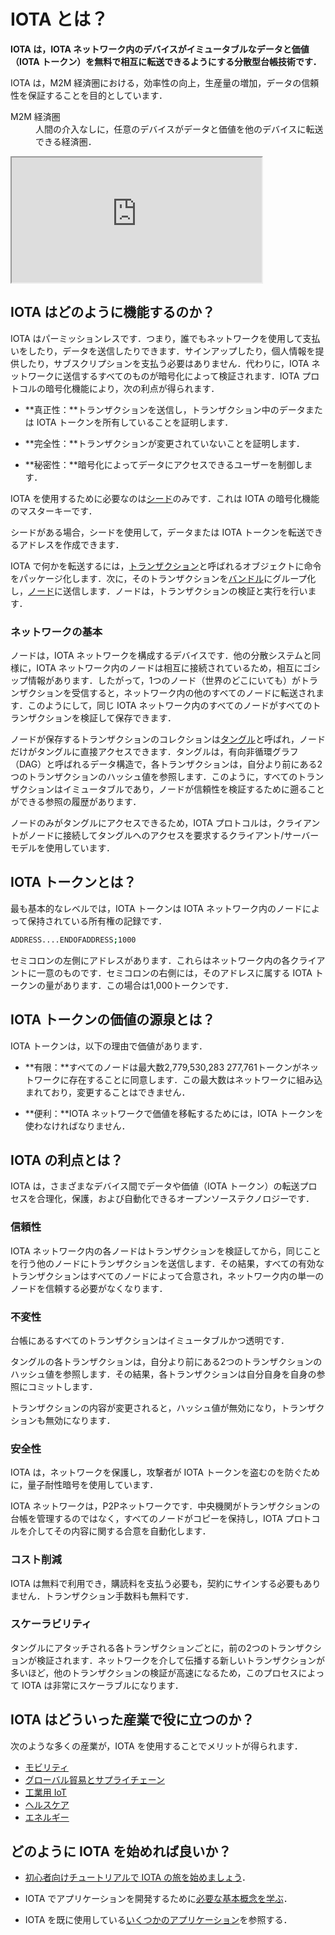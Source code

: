 # IOTA とは？
<!-- # What is IOTA? -->

**IOTA は，IOTA ネットワーク内のデバイスがイミュータブルなデータと価値（IOTA トークン）を無料で相互に転送できるようにする分散型台帳技術です．**
<!-- **IOTA is a distributed ledger technology that allows devices in an IOTA network to transfer immutable data and value among each other for free.** -->

IOTA は，M2M 経済圏における，効率性の向上，生産量の増加，データの信頼性を保証することを目的としています．
<!-- IOTA aims to improve efficiency, increase production, and ensure data integrity in a machine-to-machine economy. -->

<dl><dt>M2M 経済圏</dt><dd>人間の介入なしに，任意のデバイスがデータと価値を他のデバイスに転送できる経済圏．</dd></dl>
<!-- <dl><dt>machine-to-machine economy</dt><dd>Economy in which any device can transfer data and value to other devices without human intervention.</dd></dl> -->

<iframe src="https://www.youtube.com/embed/Gr-LstcDcAw" width="400" height="200"></iframe>

## IOTA はどのように機能するのか？
<!-- ## How does IOTA work? -->

IOTA はパーミッションレスです．つまり，誰でもネットワークを使用して支払いをしたり，データを送信したりできます．サインアップしたり，個人情報を提供したり，サブスクリプションを支払う必要はありません．代わりに，IOTA ネットワークに送信するすべてのものが暗号化によって検証されます．IOTA プロトコルの暗号化機能により，次の利点が得られます．
<!-- IOTA is permissionless, which means that anyone can use the network to make payments or send data. You don't need to sign up, give away your personal details, or pay a subscription. Instead, everything that you send to an IOTA network is verified through cryptography. The cryptographic functions in the IOTA protocol allow you to benefit from the following: -->

* **真正性：**トランザクションを送信し，トランザクション中のデータまたは IOTA トークンを所有していることを証明します．
<!-- * **Authenticity:** Prove that you sent a transaction and that you own the data or IOTA tokens in it -->
* **完全性：**トランザクションが変更されていないことを証明します．
<!-- * **Integrity:** Prove that your transaction is unchanged -->
* **秘密性：**暗号化によってデータにアクセスできるユーザーを制御します．
<!-- * **Confidentiality:** Control who has access to your data through encryption -->

IOTA を使用するために必要なのは[シード](../introduction/what-is-a-seed.md)のみです．これは IOTA の暗号化機能のマスターキーです．
<!-- To use IOTA, all you need is a [seed](../introduction/what-is-a-seed.md), which is the master key to the cryptographic functions in IOTA. -->

シードがある場合，シードを使用して，データまたは IOTA トークンを転送できるアドレスを作成できます．
<!-- When you have a seed, you can use it to create addresses to which you can transfer data or IOTA tokens. -->

IOTA で何かを転送するには，[トランザクション](../introduction/what-is-a-transaction.md)と呼ばれるオブジェクトに命令をパッケージ化します．次に，そのトランザクションを[バンドル](../introduction/what-is-a-bundle.md)にグループ化し，[ノード](../introduction/what-is-a-node.md)に送信します．ノードは，トランザクションの検証と実行を行います．
<!-- To transfer anything in IOTA, you package an instruction into an object called a [transaction](../introduction/what-is-a-transaction.md). Then, you group that transaction into a [bundle](../introduction/what-is-a-bundle.md), and send it to a [node](../introduction/what-is-a-node.md), which is responsible for validating it and carrying it out. -->

### ネットワークの基本
<!-- ### Network basics -->

ノードは，IOTA ネットワークを構成するデバイスです．他の分散システムと同様に，IOTA ネットワーク内のノードは相互に接続されているため，相互にゴシップ情報があります．したがって，1つのノード（世界のどこにいても）がトランザクションを受信すると，ネットワーク内の他のすべてのノードに転送されます．このようにして，同じ IOTA ネットワーク内のすべてのノードがすべてのトランザクションを検証して保存できます．
<!-- Nodes are the devices that make up an IOTA network. Like any distributed system, the nodes in an IOTA network are interconnected such that they gossip information among each other. So, when one node (no matter where it is in the world) receives a transaction, it will be forwarded to every other node in the network. This way, all nodes in the same IOTA network can validate all transactions and store them. -->

ノードが保存するトランザクションのコレクションは[タングル](../introduction/what-is-the-tangle.md)と呼ばれ，ノードだけがタングルに直接アクセスできます．タングルは，有向非循環グラフ（DAG）と呼ばれるデータ構造で，各トランザクションは，自分より前にある2つのトランザクションのハッシュ値を参照します．このように，すべてのトランザクションはイミュータブルであり，ノードが信頼性を検証するために遡ることができる参照の履歴があります．
<!-- The collection of transactions that the nodes store is called [the Tangle](../introduction/what-is-the-tangle.md), and only nodes have direct access to it. The Tangle is a data structure called a directed acyclic graph (DAG), where each transaction references the hashes of two transactions that came before it. This way, all transactions are immutable and have a history of references that nodes can traverse to validate their trustworthiness. -->

ノードのみがタングルにアクセスできるため，IOTA プロトコルは，クライアントがノードに接続してタングルへのアクセスを要求するクライアント/サーバーモデルを使用しています．
<!-- Because only nodes have access to the Tangle, the IOTA protocol uses a client/server model where clients connect to nodes to request access to it. -->

## IOTA トークンとは？
<!-- ## What is the IOTA token? -->

最も基本的なレベルでは，IOTA トークンは IOTA ネットワーク内のノードによって保持されている所有権の記録です．
  <!-- At its most basic level, the IOTA token is a record of ownership that's held by the nodes in an IOTA network. -->

  ```bash
  ADDRESS....ENDOFADDRESS;1000
  ```

セミコロンの左側にアドレスがあります．これらはネットワーク内の各クライアントに一意のものです．セミコロンの右側には，そのアドレスに属する IOTA トークンの量があります．この場合は1,000トークンです．
<!-- On the left of the semicolon is an address. These are unique to each client in the network. On the right of the semicolon is an amount of IOTA tokens that belong to that address, in this case 1,000 tokens. -->

## IOTA トークンの価値の源泉とは？
<!-- ## What makes the IOTA token valuable? -->

IOTA トークンは，以下の理由で価値があります．
<!-- The IOTA token is valuable for the following reasons: -->

* **有限：**すべてのノードは最大数2,779,530,283 277,761トークンがネットワークに存在することに同意します．この最大数はネットワークに組み込まれており，変更することはできません．
<!-- * **It's finite:** All nodes agree that a maximum of 2,779,530,283 277,761 tokens exist in the network. This maximum number is built into the network and can't ever be changed. -->
* **便利：**IOTA ネットワークで価値を移転するためには，IOTA トークンを使わなければなりません．
<!-- * **It's useful:** To transfer value in an IOTA network, you must use the IOTA token. -->

## IOTA の利点とは？
<!-- ## What are the benefits of IOTA? -->

IOTA は，さまざまなデバイス間でデータや価値（IOTA トークン）の転送プロセスを合理化，保護，および自動化できるオープンソーステクノロジーです．
<!-- IOTA is an open-source technology that can streamline, secure, and automate any process that sends data or transfers value among different devices. -->

### 信頼性
<!-- ### Trust -->

IOTA ネットワーク内の各ノードはトランザクションを検証してから，同じことを行う他のノードにトランザクションを送信します．その結果，すべての有効なトランザクションはすべてのノードによって合意され，ネットワーク内の単一のノードを信頼する必要がなくなります．
<!-- Each node in an IOTA network validates transactions, then sends them to other nodes that do the same. As a result, all valid transactions are agreed on by all nodes, removing the need to trust a single one in the network. -->

### 不変性
<!-- ### Immutability -->

台帳にあるすべてのトランザクションはイミュータブルかつ透明です．
<!-- All transactions in the ledger are immutable and transparent. -->

タングルの各トランザクションは，自分より前にある2つのトランザクションのハッシュ値を参照します．その結果，各トランザクションは自分自身を自身の参照にコミットします．
<!-- Each transaction in the Tangle references the hashes of two previous ones. As a result, each transaction is commits itself to its references. -->

トランザクションの内容が変更されると，ハッシュ値が無効になり，トランザクションも無効になります．
<!-- If the contents of any transaction were to change, the hashes would be invalid, making the transactions invalid. -->

### 安全性
<!-- ### Security -->

IOTA は，ネットワークを保護し，攻撃者が IOTA トークンを盗むのを防ぐために，量子耐性暗号を使用しています．
<!-- IOTA uses quantum-resistant cryptography to secure the network and prevent attackers from stealing IOTA tokens. -->

IOTA ネットワークは，P2Pネットワークです．中央機関がトランザクションの台帳を管理するのではなく，すべてのノードがコピーを保持し，IOTA プロトコルを介してその内容に関する合意を自動化します．
<!-- IOTA networks are peer-to-peer networks. No central authority controls the ledger of transactions, instead all nodes hold a copy and automate the agreement on its contents through the IOTA protocol. -->

### コスト削減
<!-- ### Cost saving -->

IOTA は無料で利用でき，購読料を支払う必要も，契約にサインする必要もありません．トランザクション手数料も無料です．
<!-- IOTA is free to use. You don't need to pay a subscription, or sign a contract. Even transactions are feeless. -->

### スケーラビリティ
<!-- ### Scalability -->

タングルにアタッチされる各トランザクションごとに，前の2つのトランザクションが検証されます．ネットワークを介して伝播する新しいトランザクションが多いほど，他のトランザクションの検証が高速になるため，このプロセスによって IOTA は非常にスケーラブルになります．
<!-- For each transaction that's attached to the Tangle, two previous transactions are validated. This process makes IOTA incredibly scalable because the more new transactions that propagate through the network, the faster other transactions are validated. -->

## IOTA はどういった産業で役に立つのか？
<!-- ## For what industries is IOTA useful? -->
次のような多くの産業が，IOTA を使用することでメリットが得られます．
<!-- Many industries such as the following could benefit from using IOTA: -->

* [モビリティ](https://www.iota.org/verticals/mobility-automotive)
* [グローバル貿易とサプライチェーン](https://www.iota.org/verticals/global-trade-supply-chains)
* [工業用 IoT](https://www.iota.org/verticals/industrial-iot)
* [ヘルスケア](https://www.iota.org/verticals/ehealth)
* [エネルギー](https://www.iota.org/verticals/smart-energy)
<!-- * [Mobility](https://www.iota.org/verticals/mobility-automotive) -->
<!-- * [Global trade and supply chains](https://www.iota.org/verticals/global-trade-supply-chains) -->
<!-- * [Industrial IoT (Internet of things)](https://www.iota.org/verticals/industrial-iot) -->
<!-- * [Healthcare](https://www.iota.org/verticals/ehealth) -->
<!-- * [Energy](https://www.iota.org/verticals/smart-energy) -->

## どのように IOTA を始めれば良いか？
<!-- ## How do I get started? -->

* [初心者向けチュートリアルで IOTA の旅を始めましょう](../tutorials/get-started.md)．
<!-- * [Start your IOTA journey with our beginner tutorials](../tutorials/get-started.md) -->

* IOTA でアプリケーションを開発するために[必要な基本概念を学ぶ](root://dev-essentials/0.1/introduction/overview.md)．
<!-- * [Learn the essential concepts](root://dev-essentials/0.1/introduction/overview.md) that you need to develop applications on IOTA. -->

* IOTA を既に使用している[いくつかのアプリケーション](../references/use-cases.md)を参照する．
<!-- * Take a look at some [applications that are already using IOTA](../references/use-cases.md) -->
